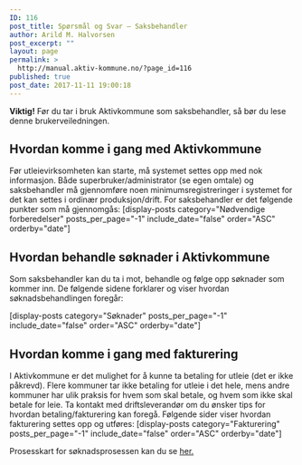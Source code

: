 ```yaml
---
ID: 116
post_title: Spørsmål og Svar – Saksbehandler
author: Arild M. Halvorsen
post_excerpt: ""
layout: page
permalink: >
  http://manual.aktiv-kommune.no/?page_id=116
published: true
post_date: 2017-11-11 19:00:18
---
```

**Viktig!** Før du tar i bruk Aktivkommune som saksbehandler, så bør du lese denne brukerveiledningen.

## Hvordan komme i gang med Aktivkommune
Før utleievirksomheten kan starte, må systemet settes opp med nok informasjon. Både superbruker/administrator (se egen omtale) og saksbehandler må gjennomføre noen minimumsregistreringer i systemet for det kan settes i ordinær produksjon/drift. For saksbehandler er det følgende punkter som må gjennomgås:
[display-posts category="Nødvendige forberedelser" posts_per_page="-1" include_date="false" order="ASC" orderby="date"]

## Hvordan behandle søknader i Aktivkommune
Som saksbehandler kan du ta i mot, behandle og følge opp søknader som kommer inn. De følgende sidene forklarer og viser hvordan søknadsbehandlingen foregår:

[display-posts category="Søknader" posts_per_page="-1" include_date="false" order="ASC" orderby="date"]

## Hvordan komme i gang med fakturering
I Aktivkommune er det mulighet for å kunne ta betaling for utleie (det er ikke påkrevd). Flere kommuner tar ikke betaling for utleie i det hele, mens andre kommuner har ulik praksis for hvem som skal betale, og hvem som ikke skal betale for leie. Ta kontakt med driftsleverandør om du ønsker tips for hvordan betaling/fakturering kan foregå. Følgende sider viser hvordan fakturering settes opp og utføres:
[display-posts category="Fakturering" posts_per_page="-1" include_date="false" order="ASC" orderby="date"]

Prosesskart for søknadsprosessen kan du se [her.](http://manual.aktiv-kommune.no/wp-content/uploads/2018/01/Aktivkommune-prosesskart-for-søknadsprosessen-nivå-1-PDF.pdf)